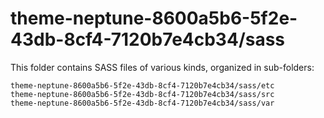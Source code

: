 # theme-neptune-8600a5b6-5f2e-43db-8cf4-7120b7e4cb34/sass

This folder contains SASS files of various kinds, organized in sub-folders:

    theme-neptune-8600a5b6-5f2e-43db-8cf4-7120b7e4cb34/sass/etc
    theme-neptune-8600a5b6-5f2e-43db-8cf4-7120b7e4cb34/sass/src
    theme-neptune-8600a5b6-5f2e-43db-8cf4-7120b7e4cb34/sass/var
